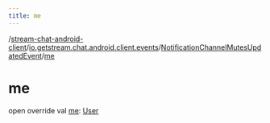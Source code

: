 ```yaml
---
title: me
---
```

/[stream-chat-android-client](../../index.md)/[io.getstream.chat.android.client.events](../index.md)/[NotificationChannelMutesUpdatedEvent](index.md)/[me](me.md)  
  
  
  
# me  
open override val [me](me.md): [User](../../io.getstream.chat.android.client.models/User/index.md)
